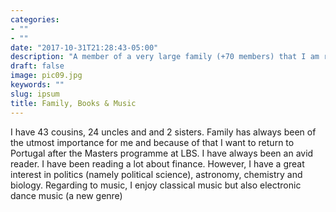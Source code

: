 ```yaml
---
categories:
- ""
- ""
date: "2017-10-31T21:28:43-05:00"
description: "A member of a very large family (+70 members) that I am really proud of. I have the habit of reading and usually listen music for about 6h a day"
draft: false
image: pic09.jpg
keywords: ""
slug: ipsum
title: Family, Books & Music
---
```


I have 43 cousins, 24 uncles and and 2 sisters. Family has always been of the
utmost importance for me and because of that I want to return to Portugal after
the Masters programme at LBS.
I have always been an avid reader. I have been reading a lot about finance. 
However, I have a great interest in politics (namely political science),
astronomy, chemistry and biology. Regarding to music, I enjoy classical music
but also electronic dance music (a new genre)